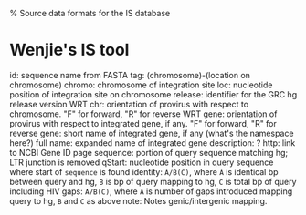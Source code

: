 % Source data formats for the IS database

# Wenjie's IS tool

id:
    sequence name from FASTA
tag:
    (chromosome)-(location on chromosome)
chromo:
    chromosome of integration site
loc:
    nucleotide position of integration site on chromosome
release:
    identifier for the GRC hg release version
WRT chr:
    orientation of provirus with respect to chromosome. "F" for forward, "R" for reverse
WRT gene:
    orientation of provirus with respect to integrated gene, if any. "F" for forward, "R" for reverse
gene:
    short name of integrated gene, if any (what's the namespace here?)
full name:
    expanded name of integrated gene
description:
    ?
http:
    link to NCBI Gene ID page
sequence:
    portion of query sequence matching hg; LTR junction is removed
qStart:
    nucleotide position in query sequence where start of `sequence` is found
identity:
    `A/B(C)`, where `A` is identical bp between query and hg, `B` is bp of query mapping to hg, `C` is total bp of query including HIV
gaps:
    `A/B(C)`, where `A` is number of gaps introduced mapping query to hg, `B` and `C` as above
note:
    Notes genic/intergenic mapping.
